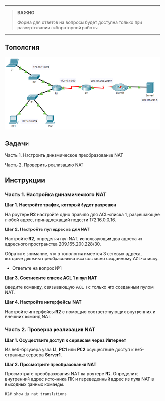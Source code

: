
---

> **ВАЖНО**
> 
> Форма для ответов на вопросы будет доступна только при развертывании лабораторной работы 

---

## Топология

![](./assets/topology.png)

## Задачи

Часть 1. Настроить динамическое преобразование NAT

Часть 2. Проверить реализацию NAT

## Инструкции

### Часть 1. Настройка динамического NAT

**Шаг 1. Настройте трафик, который будет разрешен**

На роутере **R2** настройте одно правило для ACL-списка 1, разрешающее любой адрес, принадлежащий подсети 172.16.0.0/16.

**Шаг 2. Настройте пул адресов для NAT**

Настройте **R2**, определяя пул NAT, использующий два адреса из адресного пространства 209.165.200.228/30.

Обратите внимание, что в топологии имеется 3 сетевых адреса, которые должны преобразовываться согласно созданному ACL-списку.

- Ответьте на вопрос №1

**Шаг 3. Соотнесите список ACL 1 и пул NAT**

Введите команду, связывающую ACL 1 с только что созданным пулом NAT.

**Шаг 4. Настройте интерфейсы NAT**

Настройте интерфейсы **R2** с помощью соответствующих внутренних и внешних команд NAT.

### Часть 2. Проверка реализации NAT

**Шаг 1. Осуществите доступ к сервисам через Интернет**

Из веб-браузера узла **L1**, **PC1** или **PC2** осуществите доступ к веб-странице сервера **Server1**.

**Шаг 2. Просмотрите преобразования NAT**

Просмотрите преобразования NAT на роутере **R2**. Определите внутренний адрес источника ПК и переведенный адрес из пула NAT в выходных данных команды.

```
R2# show ip nat translations
```

<!-- [Скачать файл Packet Tracer для локального запуска](./assets/6.5.6-lab.pka) -->
